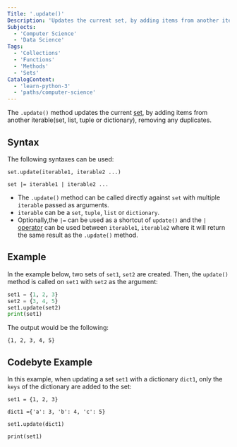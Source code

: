 ```yaml
---
Title: '.update()'
Description: 'Updates the current set, by adding items from another iterable(set, list, tuple or dictionary), removing any duplicates.'
Subjects:
  - 'Computer Science'
  - 'Data Science'
Tags:
  - 'Collections'
  - 'Functions'
  - 'Methods'
  - 'Sets'
CatalogContent:
  - 'learn-python-3'
  - 'paths/computer-science'
---
```

The `.update()` method updates the current [set](https://www.codecademy.com/resources/docs/python/sets), by adding items from another iterable(set, list, tuple or dictionary), removing any duplicates.

## Syntax

The following syntaxes can be used:

```pseudo
set.update(iterable1, iterable2 ...)

set |= iterable1 | iterable2 ...
```

- The `.update()` method can be called directly against `set` with multiple `iterable` passed as arguments.
- `iterable` can be a `set`, `tuple`, `list` or `dictionary`.
- Optionally,the `|=` can be used as a shortcut of `update()` and the `|` [operator](https://www.codecademy.com/resources/docs/python/operators) can be used between `iterable1`, `iterable2` where it will return the same result as the `.update()` method.

## Example

In the example below, two sets of `set1`, `set2` are created. Then, the `update()` method is called on `set1` with `set2` as the argument:

```py
set1 = {1, 2, 3}
set2 = {3, 4, 5}
set1.update(set2)
print(set1)
```

The output would be the following:

```shell
{1, 2, 3, 4, 5}
```

## Codebyte Example

In this example, when updating a set `set1` with a dictionary `dict1`, only the `keys` of the dictionary are added to the set:

```codebyte/python
set1 = {1, 2, 3}

dict1 ={'a': 3, 'b': 4, 'c': 5}

set1.update(dict1)

print(set1)
```

